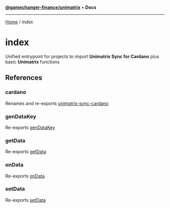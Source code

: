[**@gamechanger-finance/unimatrix**](README.md) • **Docs**

***

[Home](README.md) / index

# index

Unified entrypoint for projects to import **Unimatrix Sync for Cardano** plus basic **Unimatrix** functions

## References

### cardano

Renames and re-exports [unimatrix-sync-cardano](unimatrix-sync-cardano.md)

### genDataKey

Re-exports [genDataKey](unimatrix.md#gendatakey)

### getData

Re-exports [getData](unimatrix.md#getdata)

### onData

Re-exports [onData](unimatrix.md#ondata)

### setData

Re-exports [setData](unimatrix.md#setdata)
